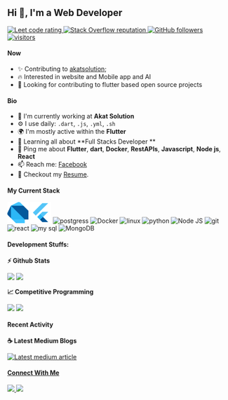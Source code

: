 ## Hi 👋, I'm a Web Developer

<p align="left">
  <a href="https://leetcode.com/problems/roman-to-integer/">
    <img src="https://cp-logo.vercel.app/leetcode/sudiptob2" alt="Leet code rating" />
  </a>
  <a href="https://stackoverflow.com/users/16656515/lien-teng">
    <img alt="Stack Overflow reputation" src="https://img.shields.io/stackexchange/stackoverflow/r/5921662?color=orange&label=reputation&logo=stackoverflow">
  </a>
  <a href="https://github.com/lienteng?tab=followers">
    <img alt="GitHub followers" src="https://img.shields.io/github/followers/sudiptob2?color=green&logo=github">
  </a>
  <a href="https://github.com/lienteng">
    <img src="https://komarev.com/ghpvc/?username=sudiptob2" alt="visitors" />
  </a>

</p>

#### Now

- ✨ Contributing to [akatsolution](http://akatsolution.com/en/index.php?d=index);
- :fire: Interested in website and Mobile app and AI
- :calendar: Looking for contributing to flutter based open source projects 

#### Bio

- 🏢 I'm currently working at **Akat Solution**
- ⚙️ I use daily: `.dart`, `.js`, `.yml`, `.sh`
- 🌍 I'm mostly active within the **Flutter**
- 🌱 Learning all about **Full Stacks Developer **
- 💬 Ping me about **Flutter**, **dart**, **Docker**, **RestAPIs**, **Javascript**, **Node js**, **React**
- 📫 Reach me: [Facebook](https://www.facebook.com/abang.teng/)
- 📝 Checkout my [Resume](files/resume.pdf).

#### My Current Stack

<img height="48" src="image/dart-programming-language-icon.svg" alt="Dart"> 
<img height="48" src="image/1_5-aoK8IBmXve5whBQM90GA.png" alt="Flutter"> 
<img height="48" src="https://github.com/sudiptob2/sudiptob2/blob/main/img/postgresql-original.svg" alt="postgress"> 
<img height="48" src="https://github.com/sudiptob2/sudiptob2/blob/main/img/docker-original.svg" alt="Docker"> 
<img height="48" src="https://github.com/sudiptob2/sudiptob2/blob/main/img/linux-original.svg" alt="linux"> 
<img height="48" src="https://upload.wikimedia.org/wikipedia/commons/thumb/c/c3/Python-logo-notext.svg/1869px-Python-logo-notext.svg.png" alt="python"> <img height="48" src="https://seeklogo.com/images/N/nodejs-logo-FBE122E377-seeklogo.com.png" alt="Node JS"> 
<img height="48" src="https://github.com/sudiptob2/sudiptob2/blob/main/img/git-original.svg" alt="git"> 
<img height="48" src="https://github.com/sudiptob2/sudiptob2/blob/main/img/react-original.svg" alt="react">
<img height="48" src="https://www.vectorlogo.zone/logos/mysql/mysql-official.svg" alt="my sql">
<img height="48" src="https://upload.wikimedia.org/wikipedia/commons/thumb/9/93/MongoDB_Logo.svg/2560px-MongoDB_Logo.svg.png" alt="MongoDB">

#### Development Stuffs:

<b>⚡ Github Stats</b>
<p float="left">
<img height="180em" src="https://github-readme-stats.vercel.app/api?username=lienteng&show_icons=true&hide_border=true&&count_private=true&include_all_commits=true" /> 
<img height="180em" src="https://github-readme-stats.vercel.app/api/top-langs/?username=sudiptob2&show_icons=true&hide_border=true&layout=compact&langs_count=8"/>
</p>

<b>&#128200; Competitive Programming</b>
<p float="left">
<img height="273em" src="https://leetcard.jacoblin.cool/sudiptob2?theme=light&font=Karma&ext=contest" />
<img height="280em" src="https://raw.githubusercontent.com/sudiptob2/cf-stats/main/output/light_card.svg" />
</p>

#### Recent Activity

<p><b> &#9749; Latest Medium Blogs</b></p>

<a target="_blank" href="https://github-readme-medium-recent-article.vercel.app/medium/@sudiptob2/0"><img src="https://github-readme-medium-recent-article.vercel.app/medium/@sudiptob2/0" alt="Latest medium article">


#### Connect With Me

<p left="center">
<a href="https://twitter.com/lienteng_xang">
  <img src="https://img.shields.io/badge/twitter-%231DA1F2.svg?&style=for-the-badge&logo=twitter&logoColor=white" height=25>
</a> 
<a href="https://www.facebook.com/abang.teng">
  <img src="https://img.shields.io/badge/Facebook-1877F2?style=for-the-badge&logo=facebook&logoColor=white" height=25>
</a>
</p>
